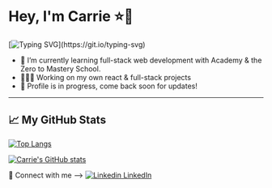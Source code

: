 
<h1>Hey, I'm Carrie ⭐🦄</h1>

[![Typing SVG](https://readme-typing-svg.herokuapp.com/?color=F7B23F&lines=Welcome+to+my+GitHub;Trainee+software+engingeer;Pleasure+to+meet+you;)](https://git.io/typing-svg)

- 🌱 I’m currently learning full-stack web development with Academy & the Zero to Mastery School. 
- 👩🏽‍💻 Working on my own react & full-stack projects
- 💬 Profile is in progress, come back soon for updates!

---

## &#x1f4c8; My GitHub Stats

[![Top Langs](https://github-readme-stats.vercel.app/api/top-langs/?username=<carrieannroh>&hide=java,html,css&theme=radical)](https://github.com/anuraghazra/github-readme-stats)

[![Carrie's GitHub stats](https://github-readme-stats.vercel.app/api?username=<carrieannroh>&theme=radical)](https://github.com/anuraghazra/github-readme-stats)


🤝 Connect with me --> [![Linkedin](https://i.stack.imgur.com/gVE0j.png) LinkedIn](https://www.linkedin.com/in/carrie-roberts-543756150/)
&nbsp;



<!--
**carrieannroh/carrieannroh** is a ✨ _special_ ✨ repository because its `README.md` (this file) appears on your GitHub profile.

- 📚 Check out what I'm reading <a href="https://www.goodreads.com/user/show/14706902-carrie-roberts">here</a>

Here are some ideas to get you started:

- 🔭 I’m currently working on ...
- 🌱 I’m currently learning ...
- 👯 I’m looking to collaborate on ...
- 🤔 I’m looking for help with ...
- 💬 Ask me about ...
- 📫 How to reach me: ...
- 😄 Pronouns: ...
- ⚡ Fun fact: ...
-->
